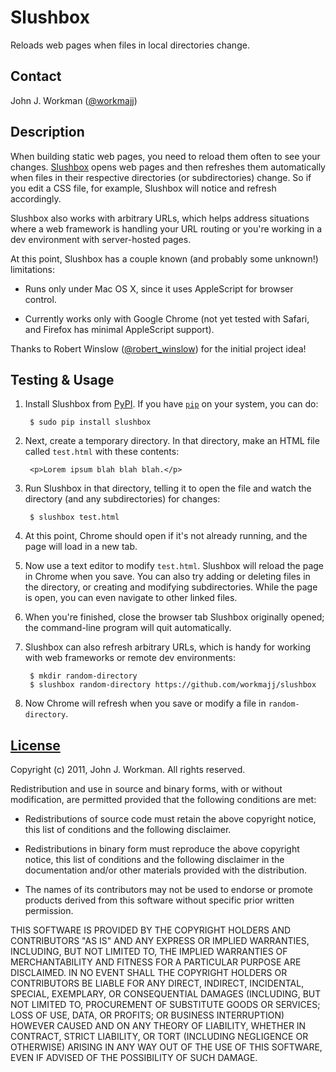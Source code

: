 Slushbox
========

Reloads web pages when files in local directories change.

Contact
-------

John J. Workman ([@workmajj](https://twitter.com/workmajj))

Description
-----------

When building static web pages, you need to reload them often to see your changes. [Slushbox](http://www.urbandictionary.com/define.php?term=slushbox) opens web pages and then refreshes them automatically when files in their respective directories (or subdirectories) change. So if you edit a CSS file, for example, Slushbox will notice and refresh accordingly.

Slushbox also works with arbitrary URLs, which helps address situations where a web framework is handling your URL routing or you're working in a dev environment with server-hosted pages.

At this point, Slushbox has a couple known (and probably some unknown!) limitations:

* Runs only under Mac OS X, since it uses AppleScript for browser control.

* Currently works only with Google Chrome (not yet tested with Safari, and Firefox has minimal AppleScript support).

Thanks to Robert Winslow ([@robert_winslow](http://twitter.com/robert_winslow)) for the initial project idea!

Testing & Usage
---------------

1. Install Slushbox from [PyPI](http://pypi.python.org/pypi/Slushbox). If you have [```pip```](http://guide.python-distribute.org/installation.html) on your system, you can do:

        $ sudo pip install slushbox

2. Next, create a temporary directory. In that directory, make an HTML file called ```test.html``` with these contents:

        <p>Lorem ipsum blah blah blah.</p>

3. Run Slushbox in that directory, telling it to open the file and watch the directory (and any subdirectories) for changes:

        $ slushbox test.html

4. At this point, Chrome should open if it's not already running, and the page will load in a new tab.

5. Now use a text editor to modify ```test.html```. Slushbox will reload the page in Chrome when you save. You can also try adding or deleting files in the directory, or creating and modifying subdirectories. While the page is open, you can even navigate to other linked files.

6. When you're finished, close the browser tab Slushbox originally opened; the command-line program will quit automatically.

7. Slushbox can also refresh arbitrary URLs, which is handy for working with web frameworks or remote dev environments:

        $ mkdir random-directory
        $ slushbox random-directory https://github.com/workmajj/slushbox

8. Now Chrome will refresh when you save or modify a file in ```random-directory```.

[License](http://en.wikipedia.org/wiki/BSD_licenses#3-clause_license_.28.22New_BSD_License.22_or_.22Modified_BSD_License.22.29)
-------

Copyright (c) 2011, John J. Workman. All rights reserved.

Redistribution and use in source and binary forms, with or without modification, are permitted provided that the following conditions are met:

* Redistributions of source code must retain the above copyright notice, this list of conditions and the following disclaimer.

* Redistributions in binary form must reproduce the above copyright notice, this list of conditions and the following disclaimer in the documentation and/or other materials provided with the distribution.

* The names of its contributors may not be used to endorse or promote products derived from this software without specific prior written permission.

THIS SOFTWARE IS PROVIDED BY THE COPYRIGHT HOLDERS AND CONTRIBUTORS "AS IS" AND ANY EXPRESS OR IMPLIED WARRANTIES, INCLUDING, BUT NOT LIMITED TO, THE IMPLIED WARRANTIES OF MERCHANTABILITY AND FITNESS FOR A PARTICULAR PURPOSE ARE DISCLAIMED. IN NO EVENT SHALL THE COPYRIGHT HOLDERS OR CONTRIBUTORS BE LIABLE FOR ANY DIRECT, INDIRECT, INCIDENTAL, SPECIAL, EXEMPLARY, OR CONSEQUENTIAL DAMAGES (INCLUDING, BUT NOT LIMITED TO, PROCUREMENT OF SUBSTITUTE GOODS OR SERVICES; LOSS OF USE, DATA, OR PROFITS; OR BUSINESS INTERRUPTION) HOWEVER CAUSED AND ON ANY THEORY OF LIABILITY, WHETHER IN CONTRACT, STRICT LIABILITY, OR TORT (INCLUDING NEGLIGENCE OR OTHERWISE) ARISING IN ANY WAY OUT OF THE USE OF THIS SOFTWARE, EVEN IF ADVISED OF THE POSSIBILITY OF SUCH DAMAGE.
